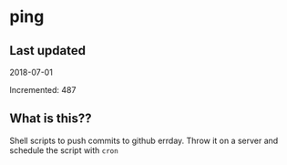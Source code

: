 # ping

## Last updated
2018-07-01

Incremented: 487

## What is this??
Shell scripts to push commits to github errday. Throw it on a server and schedule the script with `cron`
